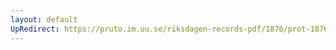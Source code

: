 ```yaml
---
layout: default
UpRedirect: https://pruto.im.uu.se/riksdagen-records-pdf/1876/prot-1876--fk--025/prot-1876--fk--025_032.pdf
---
```

